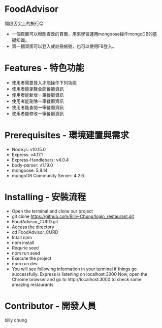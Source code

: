 # FoodAdvisor
開啟舌尖上的旅行😊

* 一個頁面可以增刪查改的頁面，用來學習運用mongoose操作mongoDB的基礎知識。 
* 第一個頁面可以登入或註冊帳號，也可以使用FB登入。

# Features - 特色功能

* 使用者需要登入才能操作下列功能
* 使用者能瀏覽全部餐廳資訊
* 使用者能新增一筆餐廳資訊
* 使用者能刪除一筆餐廳資訊
* 使用者能查閱一筆餐廳資訊
* 使用者能修改一筆餐廳資訊

# Prerequisites - 環境建置與需求
* Node.js: v10.15.0
* Express: v4.17.1
* Express-Handlebars: v4.0.4
* body-parser: v1.19.0
* mongoose: 5.9.14
* mongoDB Community Server: 4.2.6

# Installing - 安裝流程
* Open the terminal and clone our project
* git clone  https://github.com/Billy-Chung/login_restaurant.git
* FoodAdvisor_CURD.git
* Access the directory
* cd FoodAdvisor_CURD
* Intall npm
* npm install 
* Requrie seed
* npm run seed
* Execute the project
* npm run dev
* You will see following information in your terminal if things go successfully.
 Express is listening on localhost:3000
Now, open the Chrome browser and go to http://localhost:3000 to check some amazing restaurants.

# Contributor - 開發人員
billy chung